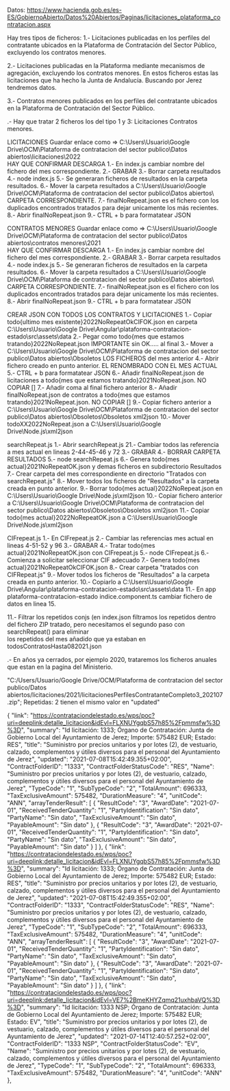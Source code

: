 Datos:
https://www.hacienda.gob.es/es-ES/GobiernoAbierto/Datos%20Abiertos/Paginas/licitaciones_plataforma_contratacion.aspx

Hay tres tipos de ficheros:
1.- ​Licitaciones publicadas en los perfiles del contratante ubicados en la Plataforma de Contratación del Sector Público, excluyendo los contratos menores.

2.- Licitaciones publicadas en la Plataforma mediante mecanismos de agregación, excluyendo los contratos menores.
    En estos ficheros estas las licitaciones que ha hecho la Junta de Andalucía. Buscando por Jerez tendremos datos.

3.- Contratos menores publicados en los perfiles del contratante ubicados en la Plataforma de Contratación del Sector Público.    

.- Hay que tratar 2 ficheros los del tipo 1 y 3:
    Licitaciones
    Contratos menores.

LICITACIONES
 Guardar enlace como  => C:\Users\Usuario\Google Drive\OCM\Plataforma de contratacion del sector publico\Datos abiertos\licitaciones\2022\
 HAY QUE CONFIRMAR DESCARGA
1.- En index.js cambiar nombre del fichero del mes correspondiente.
2.- GRABAR
3.- Borrar carpeta resultados
4.- node index.js
5.- Se generaran ficheros de resultados en la carpeta resultados.
6.- Mover la carpeta resultados a C:\Users\Usuario\Google Drive\OCM\Plataforma de contratacion del sector publico\Datos abiertos\ CARPETA CORRESPONDIENTE.
7.- finalNoRepeat.json es el fichero con los duplicados encontrados tratados para dejar unicamente los más recientes.
8.- Abrir finalNoRepeat.json
9.- CTRL + b para formatatear JSON


CONTRATOS MENORES
Guardar enlace como  => C:\Users\Usuario\Google Drive\OCM\Plataforma de contratacion del sector publico\Datos abiertos\contratos menores\2021\
 HAY QUE CONFIRMAR DESCARGA
1.- En index.js cambiar nombre del fichero del mes correspondiente.
2.- GRABAR
3.- Borrar carpeta resultados
4.- node index.js
5.- Se generaran ficheros de resultados en la carpeta resultados.
6.- Mover la carpeta resultados a C:\Users\Usuario\Google Drive\OCM\Plataforma de contratacion del sector publico\Datos abiertos\ CARPETA CORRESPONDIENTE.
7.- finalNoRepeat.json es el fichero con los duplicados encontrados tratados para dejar unicamente los más recientes.
8.- Abrir finalNoRepeat.json
9.- CTRL + b para formatatear JSON


CREAR JSON CON TODOS LOS CONTRATOS Y LICITACIONES
1.- Copiar todo{ultimo mes existente}2022NoRepeatOkCIFOK.json en carpeta C:\Users\Usuario\Google Drive\Angular\plataforma-contratacion-estado\src\assets\data
2.- Pegar como todo{mes que estamos tratando}2022NoRepeat.json IMPORTANTE sin OK..... al final
3.- Mover a C:\Users\Usuario\Google Drive\OCM\Plataforma de contratacion del sector publico\Datos abiertos\Obsoletos LOS FICHEROS del mes anterior
4.- Abrir fichero creado en punto anterior. EL RENOMBRADO CON EL MES ACTUAL
5.- CTRL + b para formatatear JSON
6.- Añadir finalNoRepeat.json de licitaciones a todo{mes que estamos tratando}2021NoRepeat.json. NO COPIAR []
7.- Añadir coma al final fichero anterior
8.- Añadir finalNoRepeat.json de contratos a todo{mes que estamos tratando}2021NoRepeat.json. NO COPIAR []
9.- Copiar fichero anterior a C:\Users\Usuario\Google Drive\OCM\Plataforma de contratacion del sector publico\Datos abiertos\Obsoletos\Obsoletos xml2json
10.- Mover todoXX2022NoRepeat.json a C:\Users\Usuario\Google Drive\Node.js\xml2json


searchRepeat.js
1.- Abrir searchRepeat.js
21.- Cambiar todos las referencia a mes actual en lineas 2-44-45-46 y 72
3.- GRABAR
4.- BORRAR CARPETA RESULTADOS
5.- node searchRepeat.js
6.- Genera todo{mes actual}2021NoRepeatOK.json y demas ficheros en subdirectorio Resultados
7.- Crear carpeta del mes correspondiente en directorio "Tratados con searchRepeat.js"
8.- Mover todos los ficheros de "Resultados" a la carpeta creada en punto anterior.
9.- Borrar todo{mes actual}2022NoRepeat.json en C:\Users\Usuario\Google Drive\Node.js\xml2json
10.- Copiar fichero anterior a C:\Users\Usuario\Google Drive\OCM\Plataforma de contratacion del sector publico\Datos abiertos\Obsoletos\Obsoletos xml2json
11.- Copiar todo{mes actual}2022NoRepeatOK.json a C:\Users\Usuario\Google Drive\Node.js\xml2json

CIFrepeat.js
1.- En CIFrepeat.js
2.- Cambiar las referencias  mes actual en lineas 4-51-52 y 96
3.- GRABAR
4.- Tratar todo{mes actual}2021NoRepeatOK.json con CIFrepeat.js
5.- node CIFrepeat.js
6.- Comienza a solicitar seleccionar CIF adecuado
7.- Genera todo{mes actual}2021NoRepeatOkCIFOK.json
8.- Crear carpeta "tratados con CIFRepeat.js"
9.- Mover todos los ficheros de "Resultados" a la carpeta creada en punto anterior.
10.- Copiarlo a C:\Users\Usuario\Google Drive\Angular\plataforma-contratacion-estado\src\assets\data
11.- En app plataforma-contratacion-estado   indice.component.ts cambiar fichero de datos en linea 15.











11.- Filtrar los repetidos conjs (en index.json filtramos los repetidos dentro del 
         fichero ZIP tratado, pero necesitamos el segundo paso con searchRepeat() para eliminar    
              los repetidos del mes añadido que ya estaban en todosContratosHasta082021.json

.- En años ya cerrados, por ejemplo 2020, trataremos los ficheros anuales que estan en la pagina del Ministerio.
  


"C:/Users/Usuario/Google Drive/OCM/Plataforma de contratacion del sector publico/Datos abiertos/licitaciones/2021/licitacionesPerfilesContratanteCompleto3_202107.zip";
Repetidas:
2 tienen el mismo valor en "updated"

 {
        "link": "https://contrataciondelestado.es/wps/poc?uri=deeplink:detalle_licitacion&idEvl=FLXNUYgqbS57h85%2Fpmmsfw%3D%3D",
        "summary": "Id licitación: 1333; Órgano de Contratación: Junta de Gobierno Local del Ayuntamiento de Jerez; Importe: 575482 EUR; Estado: RES",
        "title": "Suministro por precios unitarios y por lotes (2), de vestuario, calzado, complementos y útiles diversos para el personal del Ayuntamiento de Jerez",
        "updated": "2021-07-08T15:42:49.355+02:00",
        "ContractFolderID": "1333",
        "ContractFolderStatusCode": "RES",
        "Name": "Suministro por precios unitarios y por lotes (2), de vestuario, calzado, complementos y útiles diversos para el personal del Ayuntamiento de Jerez",
        "TypeCode": "1",
        "SubTypeCode": "2",
        "TotalAmount": 696333,
        "TaxExclusiveAmount": 575482,
        "DurationMeasure": "4",
        "unitCode": "ANN",
        "arrayTenderResult": [
            {
                "ResultCode": "3",
                "AwardDate": "2021-07-01",
                "ReceivedTenderQuantity": "1",
                "PartyIdentification": "Sin dato",
                "PartyName": "Sin dato",
                "TaxExclusiveAmount": "Sin dato",
                "PayableAmount": "Sin dato"
            },
            {
                "ResultCode": "3",
                "AwardDate": "2021-07-01",
                "ReceivedTenderQuantity": "1",
                "PartyIdentification": "Sin dato",
                "PartyName": "Sin dato",
                "TaxExclusiveAmount": "Sin dato",
                "PayableAmount": "Sin dato"
            }
        ]
    },
      {
        "link": "https://contrataciondelestado.es/wps/poc?uri=deeplink:detalle_licitacion&idEvl=FLXNUYgqbS57h85%2Fpmmsfw%3D%3D",
        "summary": "Id licitación: 1333; Órgano de Contratación: Junta de Gobierno Local del Ayuntamiento de Jerez; Importe: 575482 EUR; Estado: RES",
        "title": "Suministro por precios unitarios y por lotes (2), de vestuario, calzado, complementos y útiles diversos para el personal del Ayuntamiento de Jerez",
        "updated": "2021-07-08T15:42:49.355+02:00",
        "ContractFolderID": "1333",
        "ContractFolderStatusCode": "RES",
        "Name": "Suministro por precios unitarios y por lotes (2), de vestuario, calzado, complementos y útiles diversos para el personal del Ayuntamiento de Jerez",
        "TypeCode": "1",
        "SubTypeCode": "2",
        "TotalAmount": 696333,
        "TaxExclusiveAmount": 575482,
        "DurationMeasure": "4",
        "unitCode": "ANN",
        "arrayTenderResult": [
            {
                "ResultCode": "3",
                "AwardDate": "2021-07-01",
                "ReceivedTenderQuantity": "1",
                "PartyIdentification": "Sin dato",
                "PartyName": "Sin dato",
                "TaxExclusiveAmount": "Sin dato",
                "PayableAmount": "Sin dato"
            },
            {
                "ResultCode": "3",
                "AwardDate": "2021-07-01",
                "ReceivedTenderQuantity": "1",
                "PartyIdentification": "Sin dato",
                "PartyName": "Sin dato",
                "TaxExclusiveAmount": "Sin dato",
                "PayableAmount": "Sin dato"
            }
        ]
    },
      {
        "link": "https://contrataciondelestado.es/wps/poc?uri=deeplink:detalle_licitacion&idEvl=VE7%2BmeKHYZqmq21uxhbaVQ%3D%3D",
        "summary": "Id licitación: 1333 NSP; Órgano de Contratación: Junta de Gobierno Local del Ayuntamiento de Jerez; Importe: 575482 EUR; Estado: EV",
        "title": "Suministro por precios unitarios y por lotes (2), de vestuario, calzado, complementos y útiles diversos para el personal del Ayuntamiento de Jerez",
        "updated": "2021-07-14T12:40:57.252+02:00",
        "ContractFolderID": "1333 NSP",
        "ContractFolderStatusCode": "EV",
        "Name": "Suministro por precios unitarios y por lotes (2), de vestuario, calzado, complementos y útiles diversos para el personal del Ayuntamiento de Jerez",
        "TypeCode": "1",
        "SubTypeCode": "2",
        "TotalAmount": 696333,
        "TaxExclusiveAmount": 575482,
        "DurationMeasure": "4",
        "unitCode": "ANN"
    },